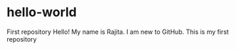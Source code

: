 # hello-world
First repository
Hello! My name is Rajita.
I am new to GitHub.
This is my first repository
